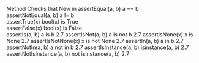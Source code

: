 Method	Checks that	New in
assertEqual(a, b)	a == b	 
assertNotEqual(a, b)	a != b	 
assertTrue(x)	bool(x) is True	 
assertFalse(x)	bool(x) is False	 
assertIs(a, b)	a is b	2.7
assertIsNot(a, b)	a is not b	2.7
assertIsNone(x)	x is None	2.7
assertIsNotNone(x)	x is not None	2.7
assertIn(a, b)	a in b	2.7
assertNotIn(a, b)	a not in b	2.7
assertIsInstance(a, b)	isinstance(a, b)	2.7
assertNotIsInstance(a, b)	not isinstance(a, b)	2.7